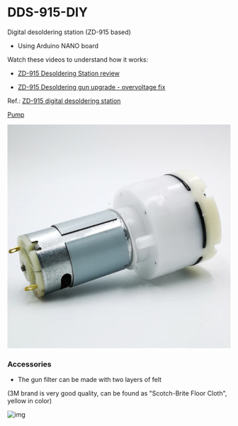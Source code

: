 # DDS-915-DIY
Digital desoldering station (ZD-915 based)
- Using Arduino NANO board

Watch these videos to understand how it works:

- [ZD-915 Desoldering Station review](https://www.youtube.com/watch?v=_Ar05rKqoEI)

- [ZD-915 Desoldering gun upgrade - overvoltage fix](https://www.youtube.com/watch?v=MPcmVaqe08Y)

Ref.: [ZD-915 digital desoldering station](https://eleshop.eu/desolderingstation-zd-915.html)

[Pump](https://www.aliexpress.com/item/32821282878.html)

![img](https://raw.githubusercontent.com/rtek1000/DDS-915-DIY/main/Hardware/Doc/pump.png)


### Accessories

- The gun filter can be made with two layers of felt

(3M brand is very good quality, can be found as "Scotch-Brite Floor Cloth", yellow in color)

![img](https://upload.wikimedia.org/wikipedia/commons/1/1b/Colored_felt_cloth.jpg)
